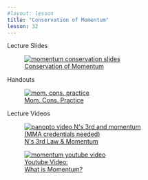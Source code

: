 ```yaml
---
#layout: lesson
title: "Conservation of Momentum"
lesson: 32
---
```


<div class="heading3"> Lecture Slides </div>

<div class="thumb_container">

  <a href="https://drive.google.com/file/d/1ISAQLAjrK2u6_wtKUHqjZO2ip1r0Cn4a/view" target="_blank">
    <figure class="thumblink">
      <img class="thumblink-img" src="{{site.baseurl}}/images/thumbs/L32.png" alt="momentum conservation slides" >
      <figcaption class="thumblink-caption"> Conservation of Momentum </figcaption>
    </figure>
  </a>

</div>


<div class="heading3">
  Handouts
</div>

<div class="thumb_container">

  <a href="{{site.baseurl}}/handouts/h32_Momentum.pdf" target="_blank">
    <figure class="thumblink">
      <img class="thumblink-img-portrait" src="{{site.baseurl}}/images/thumbs/H32.png" alt="mom. cons. practice" >
      <figcaption class="thumblink-caption"> Mom. Cons. Practice </figcaption>
    </figure>
  </a>

</div>


<div class="heading3">
  Lecture Videos
</div>

<div class="thumb_container">

  <a href="https://mma.hosted.panopto.com/Panopto/Pages/Viewer.aspx?id=293aa764-69fc-48b6-9332-ad1a0122938e" target="_blank">
    <figure class="thumblink">
      <img class="thumblink-img"
    src="{{site.baseurl}}/images/thumbs/panopto_thumb.png"
    alt="panopto video N's 3rd and momentum" >
      <figcaption class="thumblink-caption" style="width: 180px;">
     (MMA credentials needed) N's 3rd Law & Momentum </figcaption>
    </figure>
  </a>

  <a href="https://www.youtube.com/watch?v=jm7jVi8akcc" target="_blank">
    <figure class="thumblink">
      <img class="thumblink-img"
    src="http://img.youtube.com/vi/jm7jVi8akcc/hqdefault.jpg"
    alt="momentum youtube video" >
      <figcaption class="thumblink-caption" > Youtube Video: <br> What is Momentum? </figcaption>
    </figure>
  </a>

</div>
